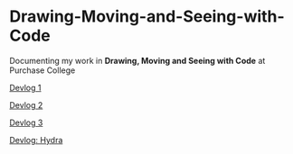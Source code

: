 # Drawing-Moving-and-Seeing-with-Code

Documenting my work in **Drawing, Moving and Seeing with Code** at Purchase College

[Devlog 1](https://famousshame.github.io/Drawing-Moving-and-Seeing-with-Code/2021-02-11-Devlog1)


[Devlog 2](https://famousshame.github.io/Drawing-Moving-and-Seeing-with-Code/2021-02-18-Devlog2)


[Devlog 3](https://famousshame.github.io/Drawing-Moving-and-Seeing-with-Code/2021-03-11-Devlog-3)


[Devlog: Hydra](https://famousshame.github.io/Drawing-Moving-and-Seeing-with-Code/2021-04-01-hydra)

